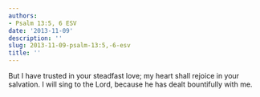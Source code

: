 ```yaml
---
authors:
- Psalm 13:5, 6 ESV
date: '2013-11-09'
description: ''
slug: 2013-11-09-psalm-13:5,-6-esv
title: ''
---
```

But I have trusted in your steadfast love; my heart shall rejoice in your salvation. I will sing to the Lord, because he has dealt bountifully with me.



